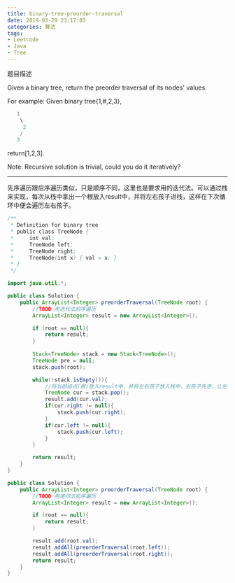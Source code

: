 ```yaml
---
title: binary-tree-preorder-traversal
date: 2019-03-29 23:17:03
categories: 算法
tags:
- Leetcode
- Java
- Tree
---
```

题目描述

Given a binary tree, return the preorder traversal of its nodes' values.

For example:
Given binary tree{1,#,2,3},

```java
   1
    \
     2
    /
   3
```

return[1,2,3].

Note: Recursive solution is trivial, could you do it iteratively?


<!--more-->
---

先序遍历跟后序遍历类似，只是顺序不同，这里也是要求用的迭代法。可以通过栈来实现，每次从栈中拿出一个根放入result中，并将左右孩子进栈，这样在下次循环中便会遍历左右孩子。

```java
/**
 * Definition for binary tree
 * public class TreeNode {
 *     int val;
 *     TreeNode left;
 *     TreeNode right;
 *     TreeNode(int x) { val = x; }
 * }
 */

import java.util.*;

public class Solution {
    public ArrayList<Integer> preorderTraversal(TreeNode root) {
        //TODO 用迭代法前序遍历
        ArrayList<Integer> result = new ArrayList<Integer>();

        if (root == null){
            return result;
        }
        
        Stack<TreeNode> stack = new Stack<TreeNode>();
        TreeNode pre = null;
        stack.push(root);

        while(!stack.isEmpty()){
            //将当前结点(根)放入result中，并将左右孩子放入栈中，右孩子先进，让左孩子在栈顶
            TreeNode cur = stack.pop();
            result.add(cur.val);
            if(cur.right != null){
                stack.push(cur.right);
            }
            if(cur.left != null){
                stack.push(cur.left);
            }
        }

        return result;
    }
}

public class Solution {
    public ArrayList<Integer> preorderTraversal(TreeNode root) {
        //TODO 用递归法前序遍历
        ArrayList<Integer> result = new ArrayList<Integer>();

        if (root == null){
            return result;
        }

        result.add(root.val);
        result.addAll(preorderTraversal(root.left));
        result.addAll(preorderTraversal(root.right));
        return result;
    }
}
```
